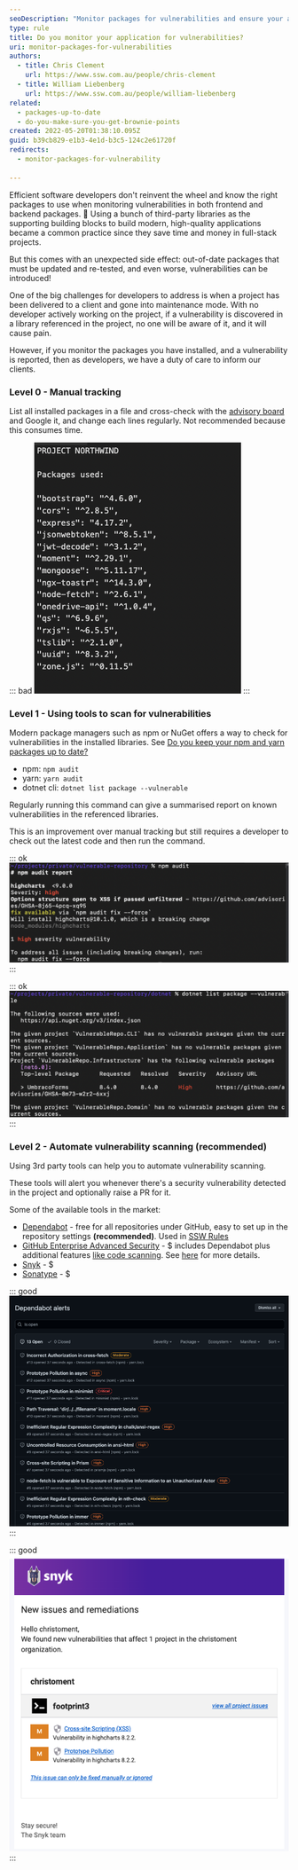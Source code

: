 ```yaml
---
seoDescription: "Monitor packages for vulnerabilities and ensure your applications stay secure by using modern package managers or third-party tools to automate scanning and alerting."
type: rule
title: Do you monitor your application for vulnerabilities?
uri: monitor-packages-for-vulnerabilities
authors:
  - title: Chris Clement
    url: https://www.ssw.com.au/people/chris-clement
  - title: William Liebenberg
    url: https://www.ssw.com.au/people/william-liebenberg
related:
  - packages-up-to-date
  - do-you-make-sure-you-get-brownie-points
created: 2022-05-20T01:38:10.095Z
guid: b39cb829-e1b3-4e1d-b3c5-124c2e61720f
redirects:
  - monitor-packages-for-vulnerability

---
```


Efficient software developers don't reinvent the wheel and know the right packages to use when monitoring vulnerabilities in both frontend and backend packages.
🔐 Using a bunch of third-party libraries as the supporting building blocks to build modern, high-quality applications became a common practice since they save time and money in full-stack projects.

But this comes with an unexpected side effect: out-of-date packages that must be updated and re-tested, and even worse, vulnerabilities can be introduced!

One of the big challenges for developers to address is when a project has been delivered to a client and gone into maintenance mode. With no developer actively working on the project, if a vulnerability is discovered in a library referenced in the project, no one will be aware of it, and it will cause pain.

However, if you monitor the packages you have installed, and a vulnerability is reported, then as developers, we have a duty of care to inform our clients.

### Level 0 - Manual tracking

List all installed packages in a file and cross-check with the [advisory board](https://github.com/advisories) and Google it, and change each lines regularly. Not recommended because this consumes time.

::: bad
![Figure: Bad example - Tracking list of packages manually](screen-shot-2022-05-20-at-12.11.25.png)
:::

### Level 1 - Using tools to scan for vulnerabilities

Modern package managers such as npm or NuGet offers a way to check for vulnerabilities in the installed libraries. See [Do you keep your npm and yarn packages up to date?](/packages-up-to-date)

* npm: `npm audit`
* yarn: `yarn audit`
* dotnet cli: `dotnet list package --vulnerable`

Regularly running this command can give a summarised report on known vulnerabilities in the referenced libraries.

This is an improvement over manual tracking but still requires a developer to check out the latest code and then run the command.

::: ok
![Figure: OK example - This npm audit command informs that there is 1 package with a high severity vulnerability](npm-audit-report.png)
:::

::: ok
![Figure: OK example - This dotnet command informs that there is 1 package with a high severity vulnerability](dotnet-audit-report.png)
:::

### Level 2 - Automate vulnerability scanning (recommended)

Using 3rd party tools can help you to automate vulnerability scanning.

These tools will alert you whenever there's a security vulnerability detected in the project and optionally raise a PR for it.

Some of the available tools in the market:

* [Dependabot](https://github.com/dependabot) - free for all repositories under GitHub, easy to set up in the repository settings **(recommended)**. Used in [SSW Rules](/)
* [GitHub Enterprise Advanced Security](https://github.com/enterprise) - $ includes Dependabot plus additional features [like code scanning](https://docs.github.com/en/code-security/getting-started/github-security-features#available-with-github-advanced-security). See [here](https://docs.github.com/en/enterprise-cloud@latest/get-started/learning-about-github/about-github-advanced-security) for more details.
* [Snyk](https://snyk.io/) - $
* [Sonatype](https://www.sonatype.com/) - $

::: good
![Figure: Good example - Dependabot produces a vulnerability report periodically (and can raise a PR for you)](screen-shot-2022-05-20-at-12.48.33.png)
:::

::: good
![Figure: Good example - Snyk produces a vulnerability detection alert email](screen-shot-2022-05-20-at-12.38.26.png)
:::

